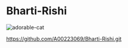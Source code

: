 # Bharti-Rishi

![adorable-cat](https://wallpaper-house.com/data/out/9/wallpaper2you_358155.jpg)

https://github.com/A00223069/Bharti-Rishi.git


